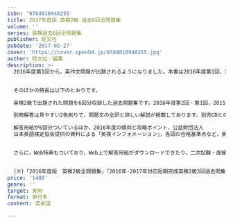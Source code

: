 ```yaml
---
isbn: '9784010948255'
title: 2017年度版 英検2級 過去6回全問題集
volume: ''
series: 英検過去6回全問題集
publisher: 旺文社
pubdate: '2017-02-27'
cover: 'https://cover.openbd.jp/9784010948255.jpg'
author: 旺文社／編集
description: >-
  2016年度第1回から，英作文問題が出題されるようになりました。本書は2016年度第1回，第2回の新試験を収録し，「はじめての英作文ガイド」で英作文問題のオリジナルの予想問題(※)を掲載しています。


  そのほかの特長は以下のとおりです。

  英検2級で出題された問題を6回分収録した過去問題集です。2016年度第2回・第1回，2015年度第3回・第2回・第1回，2014年度第3回の問題を収録しています。

  別冊解答は見やすい2色刷りで，問題文の全訳と詳しい解説が掲載してあります。別売CDとの併用により，リスニングテストと二次試験・面接の対策をより効果的に行うことができます。

  解答用紙が6回分ついているほか，2016年度の傾向と攻略ポイント，公益財団法人
  日本英語検定協会提供の資料による「英検インフォメーション」，各回の合格基準点など，英検情報も充実しています。


  さらに，Web特典もついており，Web上で解答用紙がダウンロードできたり，二次試験・面接対策として面接室に入室してから退室するまでの流れが映像と音声で確認できたりします。


  (※)「2016年度版　英検2級全問題集」「2016年-2017年対応短期完成英検2級3回過去問集」に掲載している問題です。
price: '1400'
genre: ''
target: 実用
format: 単行本
content: 英米語

---
```

